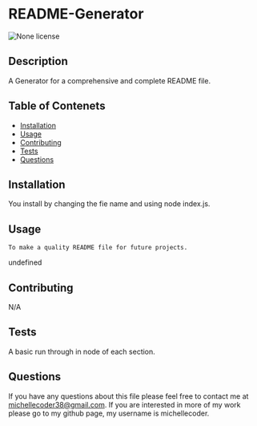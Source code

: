 # README-Generator
![None license](https://img.shields.io/badge/license-None-Red.svg)
## Description
A Generator for a comprehensive and complete README file.
## Table of Contenets

* [Installation](#installation)
* [Usage](#usage)
* [Contributing](#contributing)
* [Tests](#tests)
* [Questions](questions)

## Installation
  You install by changing the fie name and using node index.js.

  ## Usage
    To make a quality README file for future projects.

undefined 
 

## Contributing
N/A

## Tests
  A basic run through in node of each section.

  ## Questions

  If you have any questions about this file please feel free to contact me at michellecoder38@gmail.com.
  If you are interested in more of my work please go to my github page, my username is michellecoder.


  
